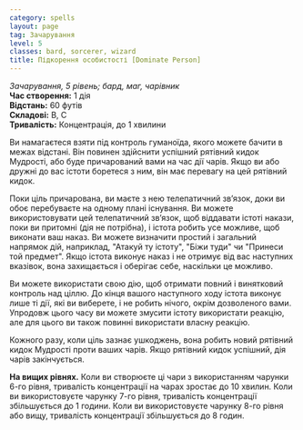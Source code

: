 ```yaml
---
category: spells
layout: page
tag: Зачарування
level: 5
classes: bard, sorcerer, wizard
title: Підкорення особистості [Dominate Person]
---
```


_Зачарування, 5 рівень; бард, маг, чарівник_     
**Час створення:** 1 дія    
**Відстань:** 60 футів    
**Складові:** В, С    
**Тривалість:** Концентрація, до 1 хвилини    

Ви намагаєтеся взяти під контроль гуманоїда, якого можете бачити в межах відстані. Він повинен здійснити успішний рятівний кидок Мудрості, або буде причарований вами на час дії чарів. Якщо ви або дружні до вас істоти боретеся з ним, він має перевагу на цей рятівний кидок.    

Поки ціль причарована, ви маєте з нею телепатичний зв’язок, доки ви обоє перебуваєте на одному плані існування. Ви можете використовувати цей телепатичний зв’язок, щоб віддавати істоті накази, поки ви притомні (дія не потрібна), і істота робить усе можливе, щоб виконати ваш наказ. Ви можете визначити простий і загальний напрямок дій, наприклад, "Атакуй ту істоту", "Біжи туди" чи "Принеси той предмет". Якщо істота виконує наказ і не отримує від вас наступних вказівок, вона захищається і оберігає себе, наскільки це можливо.    

Ви можете використати свою дію, щоб отримати повний і винятковий контроль над ціллю. До кінця вашого наступного ходу істота виконує лише ті дії, які ви виберете, і не робить нічого, окрім дозволеного вами. Упродовж цього часу ви можете змусити істоту використати реакцію, але для цього ви також повинні використати власну реакцію.    

Кожного разу, коли ціль зазнає ушкоджень, вона робить новий рятівний кидок Мудрості проти ваших чарів. Якщо рятівний кидок успішний, дія чарів закінчується.  

**На вищих рівнях.** Коли ви створюєте ці чари з використанням чарунки 6-го рівня, тривалість концентрації на чарах зростає до 10 хвилин. Коли ви використовуєте чарунку 7-го рівня, тривалість концентрації збільшується до 1 години. Коли ви використовуєте чарунку 8-го рівня або вищу, тривалість концентрації збільшується до 8 годин. 

